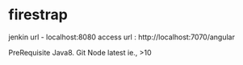 # firestrap

jenkin url - localhost:8080
access url : http://localhost:7070/angular

PreRequisite
    Java8.
    Git
    Node latest ie., >10